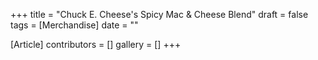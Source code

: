 +++
title = "Chuck E. Cheese's Spicy Mac & Cheese Blend"
draft = false
tags = [Merchandise]
date = ""

[Article]
contributors = []
gallery = []
+++